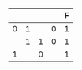 |     |     |     |     |  F  |
|:---:|:---:|:---:|:---:|:---:|
|  0  |  1  |     |  0  |  1  |
|     |  1  |  1  |  0  |  1  |
|  1  |     |  0  |     |  1  |